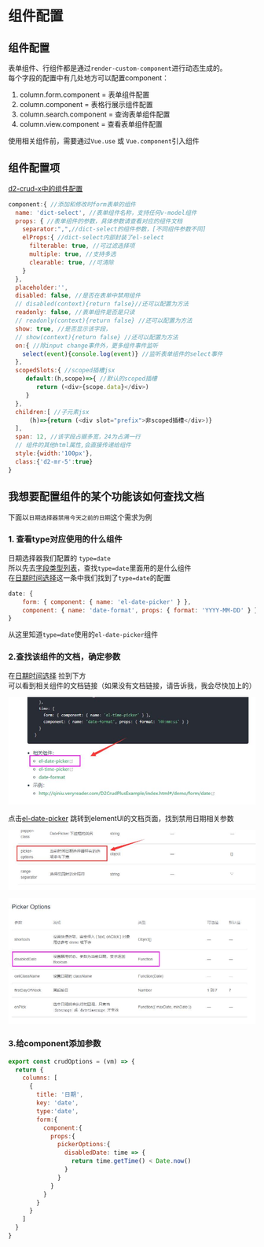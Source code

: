 
# 组件配置
## 组件配置
表单组件、行组件都是通过`render-custom-component`进行动态生成的。   
每个字段的配置中有几处地方可以配置component：
 1. column.form.component = 表单组件配置
 2. column.component = 表格行展示组件配置
 3. column.search.component = 查询表单组件配置
 4. column.view.component = 查看表单组件配置

使用相关组件前，需要通过`Vue.use` 或 `Vue.component`引入组件

## 组件配置项
[d2-crud-x中的组件配置](../d2-crud-x/component.md)
```js
component:{ //添加和修改时form表单的组件
  name: 'dict-select', //表单组件名称，支持任何v-model组件
  props: { //表单组件的参数，具体参数请查看对应的组件文档
    separator:",",//dict-select的组件参数，[不同组件参数不同]
    elProps:{ //dict-select内部封装了el-select
      filterable: true, //可过滤选择项
      multiple: true, //支持多选
      clearable: true, //可清除
    }
  },
  placeholder:'',
  disabled: false, //是否在表单中禁用组件
  // disabled(context){return false}//还可以配置为方法
  readonly: false, //表单组件是否是只读
  // readonly(context){return false} //还可以配置为方法
  show: true, //是否显示该字段，
  // show(context){return false} //还可以配置为方法         
  on:{ //除input change事件外，更多组件事件监听
    select(event){console.log(event)} //监听表单组件的select事件
  },
  scopedSlots:{ //scoped插槽jsx
     default:(h,scope)=>{ //默认的scoped插槽
        return (<div>{scope.data}</div>)
     }
  },
  children:[ //子元素jsx
      (h)=>{return (<div slot="prefix">非scoped插槽</div>)}
  ],
  span: 12, //该字段占据多宽，24为占满一行
  // 组件的其他html属性,会直接传递给组件
  style:{width:'100px'},
  class:{'d2-mr-5':true}
}
```

## 我想要配置组件的某个功能该如何查找文档
下面以`日期选择器禁用今天之前的日期`这个需求为例
### 1. 查看type对应使用的什么组件
日期选择器我们配置的 `type=date`    
所以先去[字段类型列表](./types.html)，查找`type=date`里面用的是什么组件   
在[日期时间选择](./types.html#日期时间选择)这一条中我们找到了`type=date`的配置
```js
date: {
    form: { component: { name: 'el-date-picker' } },
    component: { name: 'date-format', props: { format: 'YYYY-MM-DD' } }
}
```
从这里知道`type=date`使用的`el-date-picker`组件

### 2.查找该组件的文档，确定参数
在[日期时间选择](./types.html#日期时间选择) 拉到下方   
可以看到相关组件的文档链接（如果没有文档链接，请告诉我，我会尽快加上的）
 
![](./images/type-date-picker.jpg)  

点击[el-date-picker](https://element.eleme.cn/#/zh-CN/component/date-picker)
跳转到elementUI的文档页面，找到禁用日期相关参数

![](./images/date-picker-1.jpg)

![](./images/date-picker.jpg)

### 3.给component添加参数
```js
export const crudOptions = (vm) => {
  return {
    columns: [
      {
        title: '日期',
        key: 'date',
        type:'date',
        form:{
          component:{
            props:{
              pickerOptions:{
                disabledDate: time => {
                  return time.getTime() < Date.now()
                }
              }
            }
          }
        }
      }
    ]
  }
}
```
